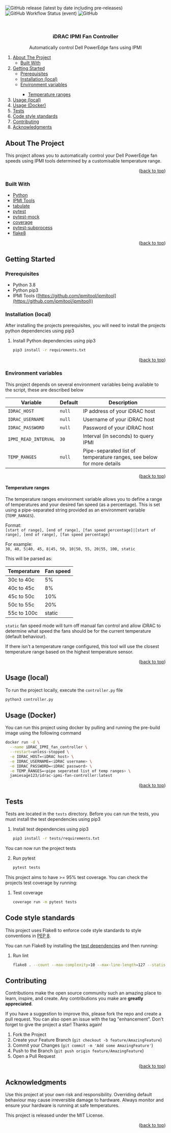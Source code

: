 <div id="top"></div>

![GitHub release (latest by date including pre-releases)](https://img.shields.io/github/v/release/jamiesage123/idrac-ipmi-fan-controller?include_prereleases&style=for-the-badge)
![GitHub Workflow Status (event)](https://img.shields.io/github/workflow/status/jamiesage123/idrac-ipmi-fan-controller/Docker%20Image%20CI?style=for-the-badge)
![GitHub](https://img.shields.io/github/license/jamiesage123/idrac-ipmi-fan-controller?style=for-the-badge)


<br />
<div align="center">
    <h3 align="center">iDRAC IPMI Fan Controller</h3>

  <p align="center">
    Automatically control Dell PowerEdge fans using IPMI
  </p>
</div>

<ol>
    <li>
      <a href="#about-the-project">About The Project</a>
      <ul>
        <li><a href="#built-with">Built With</a></li>
      </ul>
    </li>
    <li>
      <a href="#getting-started">Getting Started</a>
      <ul>
        <li><a href="#prerequisites">Prerequisites</a></li>
        <li><a href="#installation-local">Installation (local)</a></li>
        <li><a href="#environment-variables">Environment variables</a></li>
        <ul>
            <li><a href="#temperature-ranges">Temperature ranges</a></li>
        </ul>
      </ul>
    </li>
    <li><a href="#usage-local">Usage (local)</a></li>
    <li><a href="#usage-docker">Usage (Docker)</a></li>
    <li><a href="#tests">Tests</a></li>
    <li><a href="#code-style-standards">Code style standards</a></li>
    <li><a href="#contributing">Contributing</a></li>
    <li><a href="#acknowledgments">Acknowledgments</a></li>
</ol>

## About The Project
This project allows you to automatically control your Dell PowerEdge fan speeds using IPMI tools determined by a customisable temperature range.


<p align="right">(<a href="#top">back to top</a>)</p>


### Built With

* [Python](https://www.python.org/)
* [IPMI Tools](https://github.com/ipmitool/ipmitool)
* [tabulate](https://pypi.org/project/tabulate/)
* [pytest](https://docs.pytest.org/)
* [pytest-mock](https://pypi.org/project/pytest-mock/)
* [coverage](https://pypi.org/project/coverage//)
* [pytest-subprocess](https://pypi.org/project/pytest-subprocess/)
* [flake8](https://flake8.pycqa.org/en/latest/)

<p align="right">(<a href="#top">back to top</a>)</p>

## Getting Started

### Prerequisites

* Python 3.8
* Python pip3
* IPMI Tools ([https://github.com/ipmitool/ipmitool](https://github.com/ipmitool/ipmitool))

### Installation (local)

After installing the projects prerequisites, you will need to install the projects python dependencies using pip3

1. Install Python dependencies using pip3
   ```sh
   pip3 install -r requirements.txt
   ```

<p align="right">(<a href="#top">back to top</a>)</p>


### Environment variables

This project depends on several environment variables being available to the script, these are described below

| Variable             | Default | Description                                                           |
|----------------------|---------|-----------------------------------------------------------------------|
| `IDRAC_HOST`         | `null`  | IP address of your iDRAC host                                         |
| `IDRAC_USERNAME`     | `null`  | Username of your iDRAC host                                           |
| `IDRAC_PASSWORD`     | `null`  | Password of your iDRAC host                                           |
| `IPMI_READ_INTERVAL` | `30`    | Interval (in seconds) to query IPMI
| `TEMP_RANGES`        | `null`  | Pipe-separated list of temperature ranges, see below for more details |

<p align="right">(<a href="#top">back to top</a>)</p>


#### Temperature ranges

The temperature ranges environment variable allows you to define a range of temperatures and your desired fan speed (as a percentage). This is set using a pipe-separated string provided as an environment variable (`TEMP_RANGES`).

Format:  
`[start of range], [end of range], [fan speed percentage]|[start of range], [end of range], [fan speed percentage]`

For example:  
`30, 40, 5|40, 45, 8|45, 50, 10|50, 55, 20|55, 100, static`

This will be parsed as:

| Temperature | Fan speed |
|-------------|-----------|
| 30c to 40c  | 5%        |
| 40c to 45c  | 8%        |
| 45c to 50c  | 10%       |
| 50c to 55c  | 20%       |
| 55c to 100c | static    |

`static` fan speed mode will turn off manual fan control and allow iDRAC to determine what speed the fans should be for the current temperature (default behaviour).

If there isn't a temperature range configured, this tool will use the closest temperature range based on the highest temperature sensor.

<p align="right">(<a href="#top">back to top</a>)</p>


## Usage (local)

To run the project locally, execute the `controller.py` file

```sh
python3 controller.py
```

## Usage (Docker)

You can run this project using docker by pulling and running the pre-build image using the following command

```sh
docker run -d \
  --name iDRAC_IPMI_fan_controller \
  --restart=unless-stopped \
  -e IDRAC_HOST=<iDRAC host> \
  -e IDRAC_USERNAME=<iDRAC username> \
  -e IDRAC_PASSWORD=<iDRAC password> \
  -e TEMP_RANGES=<pipe seperated list of temp ranges> \
  jamiesage123/idrac-ipmi-fan-controller:latest
```

<p align="right">(<a href="#top">back to top</a>)</p>

<!-- TESTS -->
## Tests

Tests are located in the `tests` directory. Before you can run the tests, you must install the test dependencies using pip3

1. Install test dependencies using pip3
   ```sh
   pip3 install -r tests/requirements.txt
   ```

You can now run the project tests

2. Run pytest
   ```sh
   pytest tests
   ```

This project aims to have >= 95% test coverage. You can check the projects test coverage by running:

1. Test coverage
   ```sh
   coverage run -m pytest tests
   ```

<!-- LINT -->
## Code style standards

This project uses Flake8 to enforce code style standards to style conventions in [PEP 8](https://peps.python.org/pep-0008/).

You can run Flake8 by installing the <a href="#tests">test dependencies</a> and then running:

1. Run lint
   ```sh
   flake8 . --count --max-complexity=10 --max-line-length=127 --statistics
   ```

<!-- CONTRIBUTING -->
## Contributing

Contributions make the open source community such an amazing place to learn, inspire, and create. Any contributions you make are **greatly appreciated**.

If you have a suggestion to improve this, please fork the repo and create a pull request. You can also open an issue with the tag "enhancement".
Don't forget to give the project a star! Thanks again!

1. Fork the Project
2. Create your Feature Branch (`git checkout -b feature/AmazingFeature`)
3. Commit your Changes (`git commit -m 'Add some AmazingFeature'`)
4. Push to the Branch (`git push origin feature/AmazingFeature`)
5. Open a Pull Request

<p align="right">(<a href="#top">back to top</a>)</p>


<!-- ACKNOWLEDGMENTS -->
## Acknowledgments

Use this project at your own risk and responsibility. Overriding default behaviour may cause irreversible damage to hardware. Always monitor and ensure your hardware is running at safe temperatures.

This project is released under the MIT License.

<p align="right">(<a href="#top">back to top</a>)</p>
